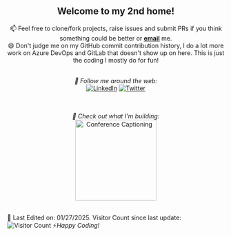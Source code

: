 <div align="center">
<h2> Welcome to my 2nd home!</h2>
</div>

<div align="center">

📫 Feel free to clone/fork projects, raise issues and submit PRs if you think something could be better or <a href="mailto:saamer@thefirstprototype.com"><b>email</b></a> me. </br>
😄 Don't judge me on my GitHub commit contribution history, I do a lot more work on Azure DevOps and GitLab that doesn't show up on here. This is just the coding I mostly do for fun!
  

<!--
<img align="center" src="https://github-readme-stats.vercel.app/api/top-langs/?username=saamerm&count_private=true" alt="Saamer's Language Stats">
<img align="center" src="https://github-readme-stats.vercel.app/api?username=saamerm&count_private=true" alt="Saamer's Github Stats">
-->
</br>
<i>🌱 Follow me around the web:</i><br>
<a href="https://www.linkedin.com/in/saamer" target="_blank"><img src="https://img.shields.io/badge/LinkedIn-%230077B5.svg?&style=flat-square&logo=linkedin&logoColor=white" alt="LinkedIn"></a>
<a href="https://www.twitter.com/saamerm" target="_blank"><img src="https://img.shields.io/twitter/follow/saamerm" alt="Twitter"></a>

</br></br>
<i>🔭 Check out what I'm building:</i></br>
<a href="https://www.conferencecaptioning.com/" target="_blank"><img src="https://conferencecaptioning.com/images/logo-white.svg" alt="Conference Captioning" width="188"></a>
</div>
</br>
💬 Last Edited on: 01/27/2025. Visitor Count since last update: 
<img src="https://profile-counter.glitch.me/saamerm/count.svg" alt ="Visitor Count"/> ⚡<i>Happy Coding!</i>
<!--
- 🔭 I’m currently working on ...
- 🌱 I’m currently learning ...
- 👯 I’m looking to collaborate on ...
- 🤔 I’m looking for help with ...
- 💬 Ask me about ...
- 📫 How to reach me: ...
- 😄 Pronouns: ...
- ⚡ Fun fact: ...
-->
